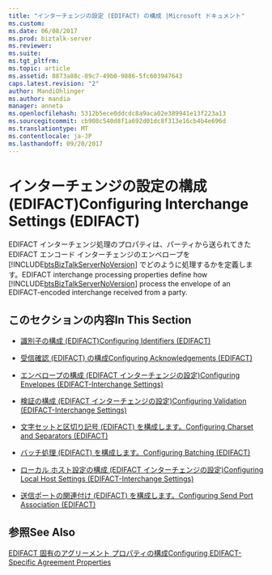 ```yaml
---
title: "インターチェンジの設定 (EDIFACT) の構成 |Microsoft ドキュメント"
ms.custom: 
ms.date: 06/08/2017
ms.prod: biztalk-server
ms.reviewer: 
ms.suite: 
ms.tgt_pltfrm: 
ms.topic: article
ms.assetid: 8873a88c-89c7-49b0-9886-5fc603947643
caps.latest.revision: "2"
author: MandiOhlinger
ms.author: mandia
manager: anneta
ms.openlocfilehash: 5312b5ece0ddcdc8a9aca02e389941e13f223a13
ms.sourcegitcommit: cb908c540d8f1a692d01dc8f313e16cb4b4e696d
ms.translationtype: MT
ms.contentlocale: ja-JP
ms.lasthandoff: 09/20/2017
---
```

# <a name="configuring-interchange-settings-edifact"></a><span data-ttu-id="792fc-102">インターチェンジの設定の構成 (EDIFACT)</span><span class="sxs-lookup"><span data-stu-id="792fc-102">Configuring Interchange Settings (EDIFACT)</span></span>
<span data-ttu-id="792fc-103">EDIFACT インターチェンジ処理のプロパティは、パーティから送られてきた EDIFACT エンコード インターチェンジのエンベロープを [!INCLUDE[btsBizTalkServerNoVersion](../includes/btsbiztalkservernoversion-md.md)] でどのように処理するかを定義します。</span><span class="sxs-lookup"><span data-stu-id="792fc-103">EDIFACT interchange processing properties define how [!INCLUDE[btsBizTalkServerNoVersion](../includes/btsbiztalkservernoversion-md.md)] process the envelope of an EDIFACT-encoded interchange received from a party.</span></span>  
  
## <a name="in-this-section"></a><span data-ttu-id="792fc-104">このセクションの内容</span><span class="sxs-lookup"><span data-stu-id="792fc-104">In This Section</span></span>  
  
-   [<span data-ttu-id="792fc-105">識別子の構成 (EDIFACT)</span><span class="sxs-lookup"><span data-stu-id="792fc-105">Configuring Identifiers (EDIFACT)</span></span>](../core/configuring-identifiers-edifact.md)  
  
-   [<span data-ttu-id="792fc-106">受信確認 (EDIFACT) の構成</span><span class="sxs-lookup"><span data-stu-id="792fc-106">Configuring Acknowledgements (EDIFACT)</span></span>](../core/configuring-acknowledgements-edifact.md)  
  
-   [<span data-ttu-id="792fc-107">エンベロープの構成 (EDIFACT インターチェンジの設定)</span><span class="sxs-lookup"><span data-stu-id="792fc-107">Configuring Envelopes (EDIFACT-Interchange Settings)</span></span>](../core/configuring-envelopes-edifact-interchange-settings.md)  
  
-   [<span data-ttu-id="792fc-108">検証の構成 (EDIFACT インターチェンジの設定)</span><span class="sxs-lookup"><span data-stu-id="792fc-108">Configuring Validation (EDIFACT-Interchange Settings)</span></span>](../core/configuring-validation-edifact-interchange-settings.md)  
  
-   [<span data-ttu-id="792fc-109">文字セットと区切り記号 (EDIFACT) を構成します。</span><span class="sxs-lookup"><span data-stu-id="792fc-109">Configuring Charset and Separators (EDIFACT)</span></span>](../core/configuring-charset-and-separators-edifact.md)  
  
-   [<span data-ttu-id="792fc-110">バッチ処理 (EDIFACT) を構成します。</span><span class="sxs-lookup"><span data-stu-id="792fc-110">Configuring Batching (EDIFACT)</span></span>](../core/configuring-batching-edifact.md)  
  
-   [<span data-ttu-id="792fc-111">ローカル ホスト設定の構成 (EDIFACT インターチェンジの設定)</span><span class="sxs-lookup"><span data-stu-id="792fc-111">Configuring Local Host Settings (EDIFACT-Interchange Settings)</span></span>](../core/configuring-local-host-settings-edifact-interchange-settings.md)  
  
-   [<span data-ttu-id="792fc-112">送信ポートの関連付け (EDIFACT) を構成します。</span><span class="sxs-lookup"><span data-stu-id="792fc-112">Configuring Send Port Association (EDIFACT)</span></span>](../core/configuring-send-port-association-edifact.md)  
  
## <a name="see-also"></a><span data-ttu-id="792fc-113">参照</span><span class="sxs-lookup"><span data-stu-id="792fc-113">See Also</span></span>  
 [<span data-ttu-id="792fc-114">EDIFACT 固有のアグリーメント プロパティの構成</span><span class="sxs-lookup"><span data-stu-id="792fc-114">Configuring EDIFACT-Specific Agreement Properties</span></span>](../core/configuring-edifact-specific-agreement-properties.md)